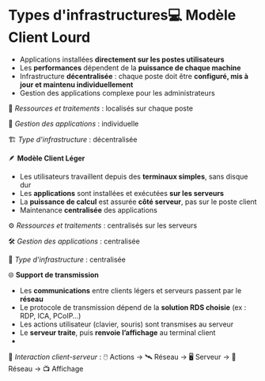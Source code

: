 # Types d'infrastructures💻 **Modèle Client Lourd**

- Applications installées **directement sur les postes utilisateurs**
- Les **performances** dépendent de la **puissance de chaque machine**
- Infrastructure **décentralisée** : chaque poste doit être **configuré, mis à jour et maintenu individuellement**
- Gestion des applications complexe pour les administrateurs

🔧 *Ressources et traitements* : localisés sur chaque poste

🧩 *Gestion des applications* : individuelle

🏗️ *Type d'infrastructure* : décentralisée



🪶 **Modèle Client Léger**

- Les utilisateurs travaillent depuis des **terminaux simples**, sans disque dur
- Les **applications** sont installées et exécutées **sur les serveurs**
- La **puissance de calcul** est assurée **côté serveur**, pas sur le poste client
- Maintenance **centralisée** des applications

⚙️ *Ressources et traitements* : centralisés sur les serveurs

🛠️ *Gestion des applications* : centralisée

🏢 *Type d'infrastructure* : centralisée



🌐 **Support de transmission**

- Les **communications** entre clients légers et serveurs passent par le **réseau**
- Le protocole de transmission dépend de la **solution RDS choisie** (ex : RDP, ICA, PCoIP…)
- Les actions utilisateur (clavier, souris) sont transmises au serveur
- Le **serveur traite**, puis **renvoie l’affichage** au terminal client
- 

🔁 *Interaction client-serveur* : 🖱️ Actions → 🛰️ Réseau → 🖥️ Serveur → 📡 Réseau → 📺 Affichage
